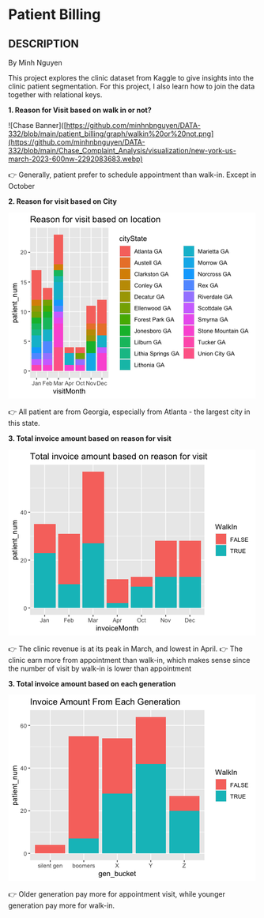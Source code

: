 # Patient Billing

## DESCRIPTION
By Minh Nguyen

This project explores the clinic dataset from Kaggle to give insights into the clinic patient segmentation. For this project, I also learn how to join the data together with relational keys.

**1. Reason for Visit based on walk in or not?**

![Chase Banner]([https://github.com/minhnbnguyen/DATA-332/blob/main/patient_billing/graph/walkin%20or%20not.png](https://github.com/minhnbnguyen/DATA-332/blob/main/Chase_Complaint_Analysis/visualization/new-york-us-march-2023-600nw-2292083683.webp)

👉 Generally, patient prefer to schedule appointment than walk-in. Except in October

**2. Reason for visit based on City**

![Reason for visit based on City](https://github.com/minhnbnguyen/DATA-332/blob/main/patient_billing/graph/Visit%20based%20on%20resident%20location.png)

👉 All patient are from Georgia, especially from Atlanta - the largest city in this state.

**3. Total invoice amount based on reason for visit**

![Total invoice amount based on reason for visit](https://github.com/minhnbnguyen/DATA-332/blob/main/patient_billing/graph/invoice%20amount.png)

👉 The clinic revenue is at its peak in March, and lowest in April.
👉 The clinic earn more from appointment than walk-in, which makes sense since the number of visit by walk-in is lower than appointment

**3. Total invoice amount based on each generation**

![Total invoice amount based on each generation](https://github.com/minhnbnguyen/DATA-332/blob/main/patient_billing/graph/gen%20invoice.png)

👉 Older generation pay more for appointment visit, while younger generation pay more for walk-in.

